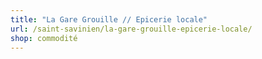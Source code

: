```yaml
---
title: "La Gare Grouille // Epicerie locale"
url: /saint-savinien/la-gare-grouille-epicerie-locale/
shop: commodité
---
```

